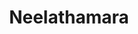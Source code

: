 ---
title: Neelathamara
category: premium_deluxe
roomtype: Premium Deluxe Suites
bg_image: "/images/rooms/img2.jpg"
rspec: 560 ft² / 52 m² / Park View / 2 Guests
spec:
- 560 ft2
- 2 Guests
- 1 Bed
- 1 Bathroom
para1: Lorem ipsum dolor sit amet, consectetuer adipiscing elit. Aenean commodo ligula eget dolor. Aenean massa. Cum sociis natoque penatibus et magnis dis parturient montes, nascetur ridiculus mus. 
para2: Donec quam felis, ultricies nec, pellentesque eu, pretium quis, sem. Nulla consequat massa quis enim. Donec pede justo, fringilla vel, aliquet nec, vulputate eget, arcu. In enim justo, rhoncus ut, imperdiet a, venenatis vitae, justo. Nullam dictum felis eu pede mollis pretium. Integer tincidunt.
included: 
- Private balcony
- 140x200 cm Elite bed
- Upholstered seat beside the panoramic window
- TV-UHD screen for watching mountaineering films
- Writing desk with USB ports for documenting your adventures
- Room safe for your top mountain photos
- Service station with Lavazza coffee machine, kettle and tea
- Bathroom with rain shower
- Comfortable terry towels and bathrobes
images: 
  - src: "/images/roomdp/Heritage Grand Suite- Suryakanthi/Grand Suite - A.jpeg"
    alt: "image 1"
  - src: "/images/roomdp/Heritage Grand Suite- Suryakanthi/Grand Suite-D.jpeg"
    alt: "image 2"
  - src: "/images/roomdp/Heritage Grand Suite- Suryakanthi/Grand Suite- E.jpeg"
    alt: "image 3"
  - src: "/images/roomdp/Heritage Grand Suite- Suryakanthi/Grand Suite -F.jpeg"
    alt: "image 4"

---